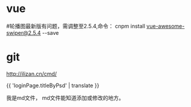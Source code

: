 # vue

#轮播图最新版有问题，需调整至2.5.4,命令：
cnpm install vue-awesome-swiper@2.5.4 --save


# git 
http://ilizan.cn/cmd/


{{ 'loginPage.titleByPsd' | translate }}

我是md文件，
md文件能知道添加或修改的地方。